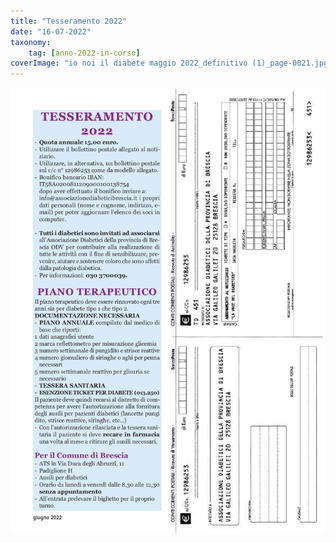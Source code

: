 ```yaml
---
title: "Tesseramento 2022"
date: "16-07-2022"
taxonomy: 
    tag: [anno-2022-in-corso]
coverImage: "io noi il diabete maggio 2022_definitivo (1)_page-0021.jpg"
---
```


![tesseramento 2022](images/io%20noi%20il%20diabete%20maggio%202022_definitivo%20(1)_page-0021.jpg)

